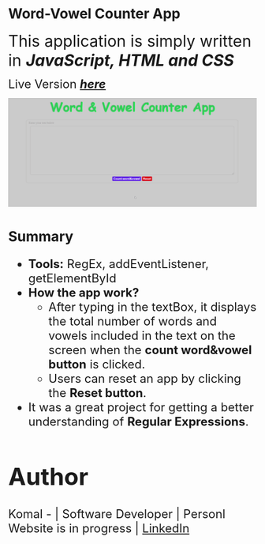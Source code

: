 # **Word-Vowel Counter App**

<font size = 6> This application is simply written in ***JavaScript, HTML and CSS***</font>

<font size=5> Live Version ***[here](https://komalgill0310.github.io/WORD-VOWEL-COUNTER/)***</font>

<img src = "Demo_Word_Vowel_Counter_App.gif">

# **Summary**
<font size=5>

* **Tools:** RegEx, addEventListener, getElementById
* **How the app work?**
  * After typing in the textBox, it displays the total number of words and vowels included in the text on the screen when the **count word&vowel button** is clicked. 
  * Users can reset an app by clicking the **Reset button**.
* It was a great project for getting a better understanding of **Regular Expressions**.

# Author
<font size=5>Komal - | Software Developer | Personl Website is in progress | [LinkedIn](https://www.linkedin.com/in/komalpreet-kaur-3b6924177/)